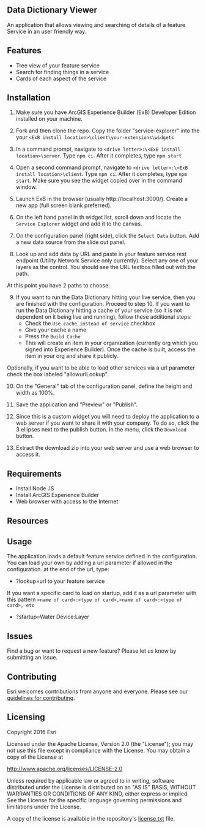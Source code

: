 
## Data Dictionary Viewer

An application that allows viewing and searching of details of a feature Service in an user friendly way.

## Features
* Tree view of your feature service
* Search for finding things in a service
* Cards of each aspect of the service

## Installation
1. Make sure you have ArcGIS Experience Builder (ExB) Developer Edition installed on your machine.

2. Fork and then clone the repo. Copy the folder "service-explorer" into the your ```<ExB install location>\client\your-extensions\widgets```

3. In a command prompt, navigate to ```<drive letter>:\<ExB install location>\server```. Type ```npm ci```. After it completes, type ```npm start```

4. Open a second command prompt, navigate to ```<drive letter>:\<ExB install location>\client```. Type ```npm ci```. After it completes, type ```npm start```.  Make sure you see the widget copied over in the command window.

5. Launch ExB in the browser (usually http://localhost:3000/).  Create a new app (full screen blank preferred).

6. On the left hand panel in th widget list, scroll down and locate the ```Service Explorer``` widget and add it to the canvas.

7. On the configuration panel (right side), click the ```Select Data``` button. Add a new data source from the slide out panel.

8. Look up and add data by URL and paste in your feature service rest endpoint (Utility Network Service only currently). Select any one of your layers as the control.  You should see the URL textbox filled out with the path.

At this point you have 2 paths to choose.

9. If you want to run the Data Dictionary hitting your live service, then you are finished with the configuration. Proceed to step 10.
If you want to run the Data Dictionary hitting a cache of your service (so it is not dependent on it being live and running), follow these additional steps:
   - Check the ```Use cache instead of service``` checkbox
   - Give your cache a name
   - Press the ```Build Cache```
   - This will create an item in your organization (currently org which you signed into Experience Builder). Once the cache is built, access the item in your org and share it publicly.

Optionally, if you want to be able to load other services via a url parameter check the box labeled "allowurlLookup".

10. On the "General" tab of the configuration panel, define the height and width as 100%.

11. Save the application and "Preview" or "Publish".

12. Since this is a custom widget you will need to deploy the application to a web server if you want to share it with your company. To do so, click the 3 ellipses next to the publish button. In the menu, click the ```Download``` button.

13. Extract the download zip into your web server and use a web browser to access it.

## Requirements

* Install Node JS
* Install ArcGIS Experience Builder
* Web browser with access to the Internet

## Resources

## Usage

The application loads a default feature service defined in the configuration.  You can load your own by adding a url parameter if allowed in the configuration.
at the end of the url, type:
* ?lookup=url to your feature service

If you want a specific card to load on startup, add it as a url parameter with this pattern ```<name of card>:<type of card>,<name of card>:<type of card>, etc```
* ?startup=Water Device:Layer

## Issues

Find a bug or want to request a new feature?  Please let us know by submitting an issue.

## Contributing

Esri welcomes contributions from anyone and everyone. Please see our [guidelines for contributing](https://github.com/esri/contributing).

## Licensing
Copyright 2016 Esri

Licensed under the Apache License, Version 2.0 (the "License");
you may not use this file except in compliance with the License.
You may obtain a copy of the License at

   http://www.apache.org/licenses/LICENSE-2.0

Unless required by applicable law or agreed to in writing, software
distributed under the License is distributed on an "AS IS" BASIS,
WITHOUT WARRANTIES OR CONDITIONS OF ANY KIND, either express or implied.
See the License for the specific language governing permissions and
limitations under the License.

A copy of the license is available in the repository's [license.txt](https://github.com/ArcGIS/solutions-data-dictionary-viewer/edit/master/License.txt) file.
